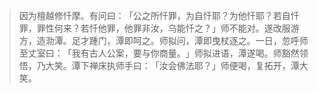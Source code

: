 > 因为檀越修忏摩。有问曰：​「公之所忏罪，为自忏耶？为他忏耶？若自忏罪，罪性何来？若忏他罪，他罪非汝，乌能忏之？​」师不能对。遂改服游方，造泐潭。足才踵门，潭即呵之。师拟问，潭即曳杖逐之。一日，忽呼师至丈室曰：​「我有古人公案，要与你商量。​」师拟进语，潭遂喝。师豁然领悟，乃大笑。潭下禅床执师手曰：​「汝会佛法耶？​」师便喝，复拓开，潭大笑。


